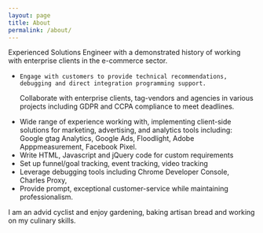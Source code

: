 ```yaml
---
layout: page
title: About
permalink: /about/
---
```


<div> Experienced Solutions Engineer with a demonstrated history of working with enterprise clients in the e-commerce sector. </div>

<ul>
  <li>

  	Engage with customers to provide technical recommendations, debugging and direct integration programming support.
  	
  Collaborate with enterprise clients, tag-vendors and agencies in various projects including GDPR and CCPA compliance to meet deadlines.

</li>

 <li>Wide range of experience working with, implementing client-side solutions for marketing, advertising, and analytics tools including: Google gtag Analytics, Google Ads, Floodlight, Adobe Apppmeasurement, Facebook Pixel.</li>

  <li>Write HTML, Javascript and jQuery code for custom requirements</li>

  <li>Set up funnel/goal tracking, event tracking, video tracking</li>

  <li>Leverage debugging tools including Chrome Developer Console, Charles Proxy,</li>

  <li>Provide prompt, exceptional customer-service while maintaining professionalism.</li>

</ul>

<div> I am an advid cyclist and enjoy gardening, baking artisan bread and working on my culinary skills. </div>